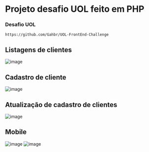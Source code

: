 # Projeto desafio UOL feito em PHP
### Desafio UOL
```
https://github.com/Gahbr/UOL-FrontEnd-Challenge
```
## Listagens de clientes
![image](https://github.com/user-attachments/assets/d15b8916-3b67-4935-b0f7-7f810137c07b)

## Cadastro de cliente
![image](https://github.com/user-attachments/assets/924c3e2c-19b9-4f63-9924-14f42ac9f065)

## Atualização de cadastro de clientes
![image](https://github.com/user-attachments/assets/1e4c8f66-c1fb-4772-9f0f-63ba3de0bb94)

## Mobile
![image](https://github.com/user-attachments/assets/9179673d-e74c-4232-aa64-a683c66904b1)
![image](https://github.com/user-attachments/assets/2d57e653-3e04-4dbc-99cd-da3972388d1b)

